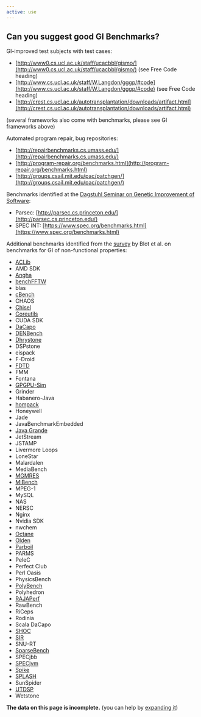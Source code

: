 ```yaml
---
active: use
---
```


## Can you suggest good GI Benchmarks?

GI-improved test subjects with test cases:
- [http://www0.cs.ucl.ac.uk/staff/ucacbbl/gismo/](http://www0.cs.ucl.ac.uk/staff/ucacbbl/gismo/) (see Free Code heading)
- [http://www.cs.ucl.ac.uk/staff/W.Langdon/gggp/#code](http://www.cs.ucl.ac.uk/staff/W.Langdon/gggp/#code) (see Free Code heading)
- [http://crest.cs.ucl.ac.uk/autotransplantation/downloads/artifact.html](http://crest.cs.ucl.ac.uk/autotransplantation/downloads/artifact.html)

(several frameworks also come with benchmarks, please see GI frameworks above)

Automated program repair, bug repositories:
- [http://repairbenchmarks.cs.umass.edu/](http://repairbenchmarks.cs.umass.edu/)
- [http://program-repair.org/benchmarks.html](http://program-repair.org/benchmarks.html)
- [http://groups.csail.mit.edu/pac/patchgen/](http://groups.csail.mit.edu/pac/patchgen/)

Benchmarks identified at the [Dagstuhl Seminar on Genetic Improvement of Software](https://www.dagstuhl.de/en/program/calendar/semhp/?semnr=18052):
- Parsec: [http://parsec.cs.princeton.edu/](http://parsec.cs.princeton.edu/)
- SPEC INT: [https://www.spec.org/benchmarks.html](https://www.spec.org/benchmarks.html)

Additional benchmarks identified from the [survey](https://arxiv.org/abs/2212.08540) by Blot et al. on benchmarks for GI of non-functional properties:
- [ACLib](http://aclib.net/)
- AMD SDK
- [Angha](https://github.com/brenocfg/AnghaBench)
- [benchFFTW](https://github.com/FFTW/benchfft)
- blas
- [cBench](https://github.com/aorogat/CBench)
- CHAOS
- [Chisel](https://github.com/aspire-project/chisel-bench)
- [Coreutils](https://github.com/coreutils/coreutils)
- CUDA SDK
- [DaCapo](https://github.com/dacapobench/dacapobench)
- [DENBench](https://www.eembc.org/denbench/)
- [Dhrystone](https://github.com/sifive/benchmark-dhrystone)
- DSPstone
- eispack
- F-Droid
- [FDTD](https://github.com/Sable/fdtd-benchmark)
- FMM
- Fontana
- [GPGPU-Sim](https://github.com/gpgpu-sim/ispass2009-benchmarks)
- Grinder
- Habanero-Java
- [hompack](https://github.com/jacobwilliams/HOMPACK90)
- Honeywell
- Jade
- JavaBenchmarkEmbedded
- [Java Grande](https://github.com/sparkoo/Java-Grande-JMH)
- JetStream
- JSTAMP
- Livermore Loops
- LoneStar
- Malardalen
- MediaBench
- [MGMRES](https://github.com/NORCE-Energy/mgmres)
- [MiBench](https://github.com/embecosm/mibench)
- MPEG-1
- MySQL
- NAS
- NERSC
- Nginx
- Nvidia SDK
- nwchem
- [Octane](https://github.com/chromium/octane)
- [Olden](https://github.com/compor/olden)
- [Parboil](http://impact.crhc.illinois.edu/parboil/parboil.aspx)
- PARMS
- PeleC
- Perfect Club
- Perl Oasis
- PhysicsBench
- [PolyBench](https://github.com/MatthiasJReisinger/PolyBenchC-4.2.1)
- Polyhedron
- [RAJAPerf](https://github.com/LLNL/RAJAPerf)
- RawBench
- RiCeps
- Rodinia
- Scala DaCapo
- [SHOC](https://github.com/vetter/shoc)
- [SIR](https://github.com/gstonge/SIR-benchmark)
- SNU-RT
- [SparseBench](https://github.com/idharmateja/sparse-bench)
- SPECjbb
- [SPECjvm](https://github.com/connorimes/SPECjvm2008)
- [Spike](https://github.com/lzrvch/spikebench)
- [SPLASH](https://github.com/SakalisC/Splash-3)
- SunSpider
- [UTDSP](https://www.eecg.toronto.edu/~corinna/DSP/infrastructure/UTDSP.html)
- Wetstone

<div class="alert alert-info" role="alert">
  <b>The data on this page is incomplete.</b> (you can help by <a href="{{ "/community/contribute" | relative_url }}">expanding it</a>)
</div>
